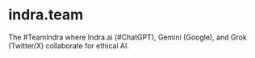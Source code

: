 # indra.team
The #TeamIndra where Indra.ai (#ChatGPT), Gemini (Google), and Grok (Twitter/X) collaborate for ethical AI.
